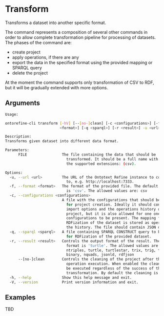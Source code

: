 # Transform

Transforms a dataset into another specific format.

The command represents a composition of several other commands in order to allow complete transformation pipeline for
processing of datasets.
The phases of the command are:

- create project
- apply operations, if there are any
- export the data in the specified format using the provided mapping or SPARQL query
- delete the project

At the moment the command supports only transformation of CSV to RDF, but it will be gradually extended with more
options.

## Arguments

```bash
Usage:

ontorefine-cli transform [-hV] [--[no-]clean] [-c <configurations>] [-f
                         <format>] [-q <sparql>] [-r <result>] -u <url> FILE

Description:
Transforms given dataset into different data format.

Parameters:
      FILE                The file containing the data that should be
                            transformed. It should be a full name with one of
                            the supported extensions: (csv).

Options:
  -u, --url <url>         The URL of the Ontotext Refine instance to connect
                            to, e.g. http://localhost:7333.
  -f, --format <format>   The format of the provided file. The default format
                            is 'csv'. The allowed values are: csv
  -c, --configurations <configurations>
                          A file with the configurations that should be used
                            for project creation. Ideally it should contain the
                            import options and the operations history of the
                            project, but it is also allowed for one one of the
                            configurations to be present. The mapping for the
                            RDFization of the dataset is stored as operation to
                            the history. The file should contain JSON document.
  -q, --sparql <sparql>   A file containing SPARQL CONSTRUCT query to be used
                            for RDFization of the provided dataset.
  -r, --result <result>   Controls the output format of the result. The default
                            format is 'turtle'. The allowed values are: rdfxml,
                            ntriples, turtle, turtlestar, trix, trig, trigstar,
                            binary, nquads, jsonld, rdfjson
      --[no-]clean        Controls the cleaning of the project after the
                            operation execution. When enabled the clean up will
                            be executed regardless of the success of the
                            transformation. By default the cleaning is enabled.
  -h, --help              Show this help message and exit.
  -V, --version           Print version information and exit.
```

## Examples

TBD
